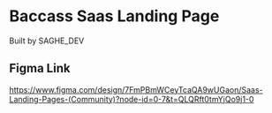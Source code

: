 # Baccass Saas Landing Page
Built by SAGHE_DEV

## Figma Link
https://www.figma.com/design/7FmPBmWCeyTcaQA9wUGaon/Saas-Landing-Pages-(Community)?node-id=0-7&t=QLQRft0tmYjQo9j1-0
